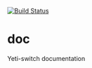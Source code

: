 [![Build Status](https://travis-ci.org/yeti-switch/doc.svg?branch=master)](https://travis-ci.org/yeti-switch/doc)
# doc
Yeti-switch documentation
